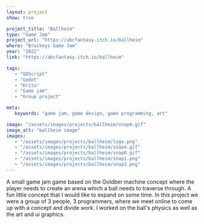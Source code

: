 ```yaml
---
layout: project
show: true

project_title: "Ballheim"
type: "Game Jam"
project_url: "https://abcfantasy.itch.io/ballheim"
where: "Brackeys Game Jam"
year: "2021"
link: "https://abcfantasy.itch.io/ballheim"

tags: 
   - "GDScript"
   - "Godot"
   - "Krita"
   - "Game jam"
   - "Group project"

meta:
   keywords: "game jam, game design, game programming, art"

image: "/assets/images/projects/ballheim/snap4.gif"
image_alt: "ballheim image"
images:
   - "/assets/images/projects/ballheim/logo.png"
   - "/assets/images/projects/ballheim/snap4.gif"
   - "/assets/images/projects/ballheim/snap0.gif"
   - "/assets/images/projects/ballheim/snap1.png"
   - "/assets/images/projects/ballheim/snap3.png"
---
```

A small game jam game based on the Goldber machine concept where the player needs to create an arena which a ball needs to traverse through. A fun little concept that I would like to expand on some time.
In this project we were a group of 3 people, 3 programmers, where we meet online to come up with a concept and divide work. I worked on the ball's physics as well as the art and ui graphics.